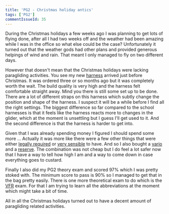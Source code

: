 ```yaml
---
title: 'PG2 - Christmas holiday antics'
tags: ['PG2']
commentIssueId: 35
---
```


During the Christmas holidays a few weeks ago I was planning to get lots of flying done, after all I had two weeks off and the weather had been amazing while I was in the office so what else could be the case? Unfortunately it turned out that the weather gods had other plans and provided generous helpings of wind and rain. That meant I only managed to fly on two different days. 

However that doesn't mean that the Christmas holidays were lacking paragliding activities. You see my new [harness](http://www.korteldesign.com/spip/?Karma-II-231) arrived just before Christmas. It was ordered three or so months ago but it was completely worth the wait. The build quality is very high and the harness felt comfortable straight away. Mind you there is still some set up to be done. There are a lot of different straps on this harness which subtly change the position and shape of the harness. I suspect it will be a while before I find all the right settings.
The biggest difference so far compared to the school harnesses is that it feels like the harness reacts more to changes in the glider, which at the moment is unsettling but I guess I'll get used to it. And the second difference is that the harness is harder to get into.   

Given that I was already spending money I figured I should spend some more ... Actually it was more like there were a few other things that were either [legally required](http://en.wikipedia.org/wiki/Altimeter) or [very sensible](http://en.wikipedia.org/wiki/Parachute) to have. And so I also bought a [vario](http://www.brauniger.com/en/products/flight-instruments/iq-basic-gps/overview.html) and a [reserve](http://gingliders.com/rescue-systems/yeti-light-rescue/). The combination was not cheap but I do feel a lot safer now that I have a way to tell how high I am and a way to come down in case everything goes to custard.

Finally I also did my PG2 theory exam and scored 97% which I was pretty stoked with. The minimum score to pass is 90% so I managed to get that in the bag pretty easily. There is one more theoretical exam to do which is the [VFR](http://en.wikipedia.org/wiki/Visual_flight_rules) exam. For that I am trying to learn all the abbreviations at the moment which might take a bit of time.

All in all the Christmas holidays turned out to have a decent amount of paragliding related activities.
